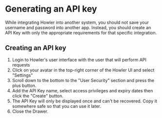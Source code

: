 # Generating an API key

While integrating Howler into another system, you should not save your username and password into another app. Instead, you should create an API Key with only the appropriate requirements for that specific integration.

## Creating an API key

1. Login to Howler's user interface with the user that will perform API requests
1. Click on your avatar in the top-right corner of the Howler UI and select "Settings"
1. Scroll down to the bottom to the "User Security" section and press the plus button.
1. Add the API Key name, select access privileges and expiry dates then click the "Create" button.
1. The API Key will only be displayed once and can't be recovered. Copy it somewhere safe so that you can use it later.
1. Close the Drawer.
